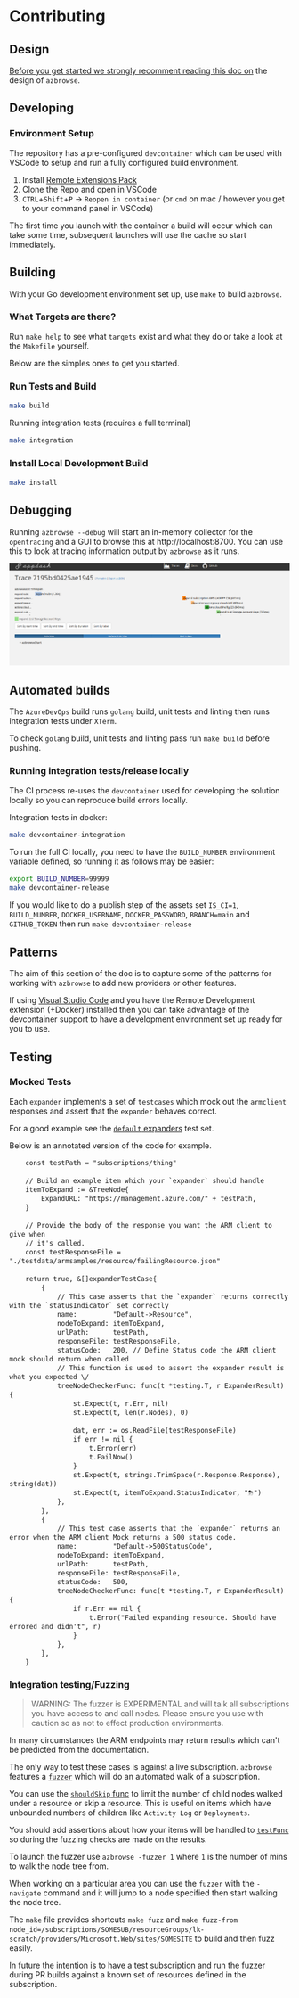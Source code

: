 # Contributing

## Design

[Before you get started we strongly recomment reading this doc on](docs/design/README.md) the design of `azbrowse`.

## Developing

### Environment Setup

The repository has a pre-configured `devcontainer` which can be used with VSCode to setup and run a fully configured build environment. 


1. Install [Remote Extensions Pack](https://marketplace.visualstudio.com/items?itemName=ms-vscode-remote.vscode-remote-extensionpack)
2. Clone the Repo and open in VSCode 
4. `CTRL`+`Shift`+`P` -> `Reopen in container` (or `cmd` on mac / however you get to your command panel in VSCode)

The first time you launch with the container a build will occur which can take some time, subsequent launches will use the cache so start immediately. 

## Building

With your Go development environment set up, use `make` to build `azbrowse`.

### What Targets are there?

Run `make help` to see what `targets` exist and what they do or take a look at the `Makefile` yourself. 

Below are the simples ones to get you started.

### Run Tests and Build

``` bash
make build
```

Running integration tests (requires a full terminal)

``` bash
make integration
```

### Install Local Development Build

``` bash
make install
```

## Debugging

Running `azbrowse --debug` will start an in-memory collector for the `opentracing` and a GUI to browse this at http://localhost:8700. You can use this to look at tracing information output by `azbrowse` as it runs.

![tracing ui](docs/images/trace.png)

## Automated builds

The `AzureDevOps` build runs `golang` build, unit tests and linting then runs integration tests under `XTerm`.

To check `golang` build, unit tests and linting pass run `make build` before pushing.

### Running integration tests/release locally

The CI process re-uses the `devcontainer` used for developing the solution locally so you can reproduce build errors locally.

Integration tests in docker:

``` bash
make devcontainer-integration
```

To run the full CI locally, you need to have the `BUILD_NUMBER` environment variable defined, so running it as follows may be easier:

```bash
export BUILD_NUMBER=99999
make devcontainer-release
```

If you would like to do a publish step of the assets set `IS_CI=1`, `BUILD_NUMBER`, `DOCKER_USERNAME`, `DOCKER_PASSWORD`, `BRANCH=main` and `GITHUB_TOKEN` then run `make devcontainer-release`

## Patterns

The aim of this section of the doc is to capture some of the patterns for working with `azbrowse` to add new providers or other features.

If using [Visual Studio Code](https://code.visualstudio.com) and you have the Remote Development extension (+Docker) installed then you can take advantage of the devcontainer support to have a development environment set up ready for you to use.

## Testing

### Mocked Tests 

Each `expander` implements a set of `testcases` which mock out the `armclient` responses and assert that the `expander` behaves correct. 

For a good example see the [`default` expanders](https://github.com/lawrencegripper/azbrowse/blob/8b307d3/internal/pkg/expanders/default.go#L84) test set. 

Below is an annotated version of the code for example. 

```golang
    const testPath = "subscriptions/thing"

    // Build an example item which your `expander` should handle
	itemToExpand := &TreeNode{
		ExpandURL: "https://management.azure.com/" + testPath,
    }
    
    // Provide the body of the response you want the ARM client to give when 
    // it's called. 
	const testResponseFile = "./testdata/armsamples/resource/failingResource.json"

	return true, &[]expanderTestCase{
		{
            // This case asserts that the `expander` returns correctly with the `statusIndicator` set correctly
			name:         "Default->Resource",
			nodeToExpand: itemToExpand,
			urlPath:      testPath,
			responseFile: testResponseFile,
            statusCode:   200, // Define Status code the ARM client mock should return when called
            // This function is used to assert the expander result is what you expected \/ 
			treeNodeCheckerFunc: func(t *testing.T, r ExpanderResult) {
				st.Expect(t, r.Err, nil)
				st.Expect(t, len(r.Nodes), 0)

				dat, err := os.ReadFile(testResponseFile)
				if err != nil {
					t.Error(err)
					t.FailNow()
				}
				st.Expect(t, strings.TrimSpace(r.Response.Response), string(dat))
				st.Expect(t, itemToExpand.StatusIndicator, "⛈")
			},
		},
		{
            // This test case asserts that the `expander` returns an error when the ARM client Mock returns a 500 status code. 
			name:         "Default->500StatusCode",
			nodeToExpand: itemToExpand,
			urlPath:      testPath,
			responseFile: testResponseFile,
			statusCode:   500,
			treeNodeCheckerFunc: func(t *testing.T, r ExpanderResult) {
				if r.Err == nil {
					t.Error("Failed expanding resource. Should have errored and didn't", r)
				}
			},
		},
	}
```

### Integration testing/Fuzzing

> WARNING: The fuzzer is EXPERIMENTAL and will talk all subscriptions you have access to and call nodes. Please ensure you use with caution so as not to effect production environments.

In many circumstances the ARM endpoints may return results which can't be predicted from the documentation. 

The only way to test these cases is against a live subscription. `azbrowse` features a [`fuzzer`](https://github.com/lawrencegripper/azbrowse/blob/8b307d3/internal/pkg/automation/fuzzer.go#L30) which will do an automated walk of a subscription. 

You can use the [`shouldSkip` func](https://github.com/lawrencegripper/azbrowse/blob/8b307d3/internal/pkg/automation/fuzzer.go#L51) to limit the number of child nodes walked under a resource or skip a resource. This is useful on items which have unbounded numbers of children like `Activity Log` or `Deployments`. 

You should add assertions about how your items will be handled to [`testFunc`](https://github.com/lawrencegripper/azbrowse/blob/8b307d3/internal/pkg/automation/fuzzer.go#L44) so during the fuzzing checks are made on the results. 

To launch the fuzzer use `azbrowse -fuzzer 1` where `1` is the number of mins to walk the node tree from. 

When working on a particular area you can use the `fuzzer` with the `-navigate` command and it will jump to a node specified then start walking the node tree.

The `make` file provides shortcuts `make fuzz` and `make fuzz-from node_id=/subscriptions/SOMESUB/resourceGroups/lk-scratch/providers/Microsoft.Web/sites/SOMESITE` to build and then fuzz easily. 

In future the intention is to have a test subscription and run the fuzzer during PR builds against a known set of resources defined in the subscription. 